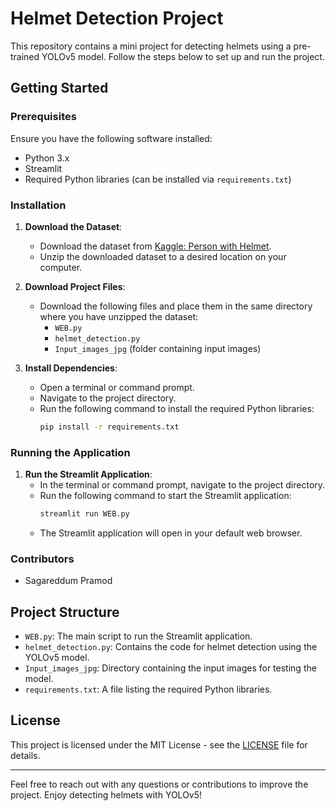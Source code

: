 # Helmet Detection Project

This repository contains a mini project for detecting helmets using a pre-trained YOLOv5 model. Follow the steps below to set up and run the project.

## Getting Started

### Prerequisites

Ensure you have the following software installed:
- Python 3.x
- Streamlit
- Required Python libraries (can be installed via `requirements.txt`)

### Installation

1. **Download the Dataset**:
   - Download the dataset from [Kaggle: Person with Helmet](https://www.kaggle.com/datasets/eddumusagar/person-with-helmet).
   - Unzip the downloaded dataset to a desired location on your computer.

2. **Download Project Files**:
   - Download the following files and place them in the same directory where you have unzipped the dataset:
     - `WEB.py`
     - `helmet_detection.py`
     - `Input_images_jpg` (folder containing input images)

3. **Install Dependencies**:
   - Open a terminal or command prompt.
   - Navigate to the project directory.
   - Run the following command to install the required Python libraries:
     ```bash
     pip install -r requirements.txt
     ```

### Running the Application

1. **Run the Streamlit Application**:
   - In the terminal or command prompt, navigate to the project directory.
   - Run the following command to start the Streamlit application:
     ```bash
     streamlit run WEB.py
     ```
   - The Streamlit application will open in your default web browser.

### Contributors

- Sagareddum Pramod

## Project Structure

- `WEB.py`: The main script to run the Streamlit application.
- `helmet_detection.py`: Contains the code for helmet detection using the YOLOv5 model.
- `Input_images_jpg`: Directory containing the input images for testing the model.
- `requirements.txt`: A file listing the required Python libraries.

## License

This project is licensed under the MIT License - see the [LICENSE](LICENSE) file for details.

---

Feel free to reach out with any questions or contributions to improve the project. Enjoy detecting helmets with YOLOv5!
